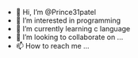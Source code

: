 - 👋 Hi, I’m @Prince31patel
- 👀 I’m interested in programming 
- 🌱 I’m currently learning c language 
- 💞️ I’m looking to collaborate on ...
- 📫 How to reach me ...

<!---
Prince31patel/Prince31patel is a ✨ special ✨ repository because its `README.md` (this file) appears on your GitHub profile.
You can click the Preview link to take a look at your changes.
--->
